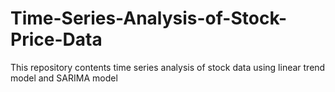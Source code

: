 # Time-Series-Analysis-of-Stock-Price-Data
This repository contents time series analysis of stock data using linear trend model and SARIMA model  
